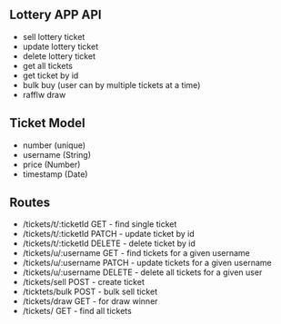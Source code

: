 ## Lottery APP API

- sell lottery ticket
- update lottery ticket
- delete lottery ticket
- get all tickets
- get ticket by id
- bulk buy (user can by multiple tickets at a time)
- rafflw draw



## Ticket Model

- number (unique)
- username (String)
- price (Number)
- timestamp (Date)

## Routes

- /tickets/t/:ticketId GET - find single ticket
- /tickets/t/:ticketId PATCH - update ticket by id
- /tickets/t/:ticketId DELETE - delete ticket by id
- /tickets/u/:username GET - find tickets for a given username
- /tickets/u/:username PATCH - update tickets for a given username
- /tickets/u/:username DELETE - delete all tickets for a given user
- /tickets/sell  POST -  create ticket
- /ticktets/bulk POST -  bulk sell ticket
- /tickets/draw  GET  -  for draw winner
- /tickets/      GET  -  find all tickets
